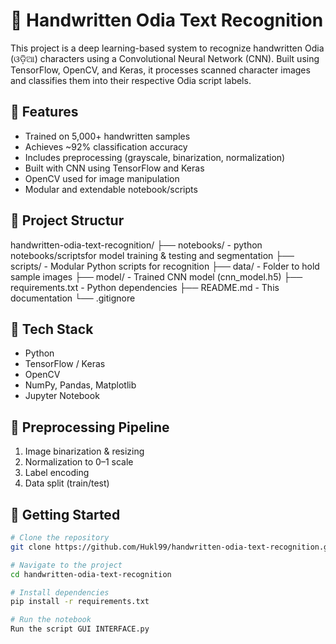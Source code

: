 # 📝 Handwritten Odia Text Recognition

This project is a deep learning-based system to recognize handwritten Odia (ଓଡ଼ିଆ) characters using a Convolutional Neural Network (CNN). Built using TensorFlow, OpenCV, and Keras, it processes scanned character images and classifies them into their respective Odia script labels.

## 📌 Features

- Trained on 5,000+ handwritten samples
- Achieves ~92% classification accuracy
- Includes preprocessing (grayscale, binarization, normalization)
- Built with CNN using TensorFlow and Keras
- OpenCV used for image manipulation
- Modular and extendable notebook/scripts

## 📁 Project Structur

handwritten-odia-text-recognition/
├── notebooks/ - python notebooks/scriptsfor model training & testing and segmentation
├── scripts/ - Modular Python scripts for recognition
├── data/ - Folder to hold sample images
├── model/ - Trained CNN model (cnn_model.h5)
├── requirements.txt - Python dependencies
├── README.md - This documentation
└── .gitignore

## 🧪 Tech Stack

- Python
- TensorFlow / Keras
- OpenCV
- NumPy, Pandas, Matplotlib
- Jupyter Notebook

## 🔄 Preprocessing Pipeline

1. Image binarization & resizing
2. Normalization to 0–1 scale
3. Label encoding
4. Data split (train/test)

## 🚀 Getting Started

```bash
# Clone the repository
git clone https://github.com/Hukl99/handwritten-odia-text-recognition.git

# Navigate to the project
cd handwritten-odia-text-recognition

# Install dependencies
pip install -r requirements.txt

# Run the notebook
Run the script GUI INTERFACE.py
```
